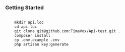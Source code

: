 <h3>Getting Started</h3>
<code>
    mkdir api.loc
    cd api.loc
    git clone git@github.com:TimaVox/Api-test.git .
    composer install
    cp .env.example .env
    php artisan key:generate    
</code>
